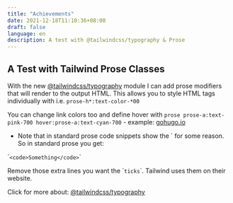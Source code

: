```yaml
---
title: "Achievements"
date: 2021-12-18T11:10:36+08:00
draft: false
language: en
description: A test with @tailwindcss/typography & Prose
---
```


## A Test with Tailwind Prose Classes

With the new [@tailwindcss/typography](https://tailwindcss.com/docs/typography-plugin) module I can add prose modifiers that will render to the output HTML. This allows you to style HTML tags individually with i.e. `prose-h*:text-color-*00`

You can change link colors too and define hover with `prose prose-a:text-pink-700 hover:prose-a:text-cyan-700` - example:
[gohugo.io](https://gohugo.io)

- Note that in standard prose code snippets show the ` for some reason. So in standard prose you get:

&#96;`<code>Something</code>`&#96;

Remove those extra lines you want the &#96;`ticks`&#96;. Tailwind uses them on their website.

Click for more about: [@tailwindcss/typography](https://tailwindcss.com/docs/typography-plugin)
